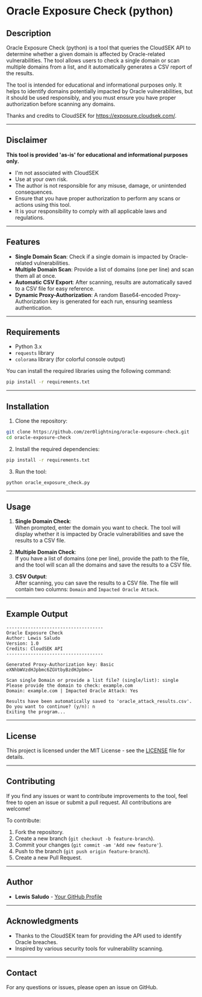 # Oracle Exposure Check (python)

## Description

Oracle Exposure Check (python) is a tool that queries the CloudSEK API to determine whether a given domain is affected by Oracle-related vulnerabilities. The tool allows users to check a single domain or scan multiple domains from a list, and it automatically generates a CSV report of the results.

The tool is intended for educational and informational purposes only. It helps to identify domains potentially impacted by Oracle vulnerabilities, but it should be used responsibly, and you must ensure you have proper authorization before scanning any domains.

Thanks and credits to CloudSEK for https://exposure.cloudsek.com/.

---

## Disclaimer

**This tool is provided 'as-is' for educational and informational purposes only.**

- I'm not associated with CloudSEK
- Use at your own risk.
- The author is not responsible for any misuse, damage, or unintended consequences.
- Ensure that you have proper authorization to perform any scans or actions using this tool.
- It is your responsibility to comply with all applicable laws and regulations.

---

## Features

- **Single Domain Scan**: Check if a single domain is impacted by Oracle-related vulnerabilities.
- **Multiple Domain Scan**: Provide a list of domains (one per line) and scan them all at once.
- **Automatic CSV Export**: After scanning, results are automatically saved to a CSV file for easy reference.
- **Dynamic Proxy-Authorization**: A random Base64-encoded Proxy-Authorization key is generated for each run, ensuring seamless authentication.

---

## Requirements

- Python 3.x
- `requests` library
- `colorama` library (for colorful console output)

You can install the required libraries using the following command:

```bash
pip install -r requirements.txt
```

---

## Installation

1. Clone the repository:

```bash
git clone https://github.com/zer0lightning/oracle-exposure-check.git
cd oracle-exposure-check
```

2. Install the required dependencies:

```bash
pip install -r requirements.txt
```

3. Run the tool:

```bash
python oracle_exposure_check.py
```

---

## Usage

1. **Single Domain Check**:  
   When prompted, enter the domain you want to check. The tool will display whether it is impacted by Oracle vulnerabilities and save the results to a CSV file.

2. **Multiple Domain Check**:  
   If you have a list of domains (one per line), provide the path to the file, and the tool will scan all the domains and save the results to a CSV file.

3. **CSV Output**:  
   After scanning, you can save the results to a CSV file. The file will contain two columns: `Domain` and `Impacted Oracle Attack`.

---

## Example Output

```
------------------------------------
Oracle Exposure Check
Author: Lewis Saludo
Version: 1.0
Credits: CloudSEK API
------------------------------------

Generated Proxy-Authorization key: Basic eXNhbWVzdHJpbmc6ZGVtbyBzdHJpbmc=

Scan single Domain or provide a list file? (single/list): single
Please provide the domain to check: example.com
Domain: example.com | Impacted Oracle Attack: Yes

Results have been automatically saved to 'oracle_attack_results.csv'.
Do you want to continue? (y/n): n
Exiting the program...
```

---

## License

This project is licensed under the MIT License - see the [LICENSE](LICENSE) file for details.

---

## Contributing

If you find any issues or want to contribute improvements to the tool, feel free to open an issue or submit a pull request. All contributions are welcome!

To contribute:

1. Fork the repository.
2. Create a new branch (`git checkout -b feature-branch`).
3. Commit your changes (`git commit -am 'Add new feature'`).
4. Push to the branch (`git push origin feature-branch`).
5. Create a new Pull Request.

---

## Author

- **Lewis Saludo** - [Your GitHub Profile](https://github.com/zer0lightning)

---

## Acknowledgments

- Thanks to the CloudSEK team for providing the API used to identify Oracle breaches.
- Inspired by various security tools for vulnerability scanning.

---

## Contact

For any questions or issues, please open an issue on GitHub.
